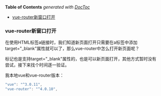 <!-- START doctoc generated TOC please keep comment here to allow auto update -->
<!-- DON'T EDIT THIS SECTION, INSTEAD RE-RUN doctoc TO UPDATE -->
**Table of Contents**  *generated with [DocToc](https://github.com/thlorenz/doctoc)*

- [vue-router新窗口打开](#vue-router%E6%96%B0%E7%AA%97%E5%8F%A3%E6%89%93%E5%BC%80)

<!-- END doctoc generated TOC please keep comment here to allow auto update -->

### vue-router新窗口打开

在使用HTML标签a链接时，我们知道新页面打开只需要在a标签中添加target="_blank"属性就可以了，那么vue-router中怎么打开新页面呢？

<router-link>标记也是支持target="_blank"属性的，也是可以新页面打开，其他方式暂时没有尝试，接下来找个时间逐一验证。

我本地vue和vue-router版本：

```javascript
"vue": "^3.0.11",
"vue-router": "^4.0.10",
```